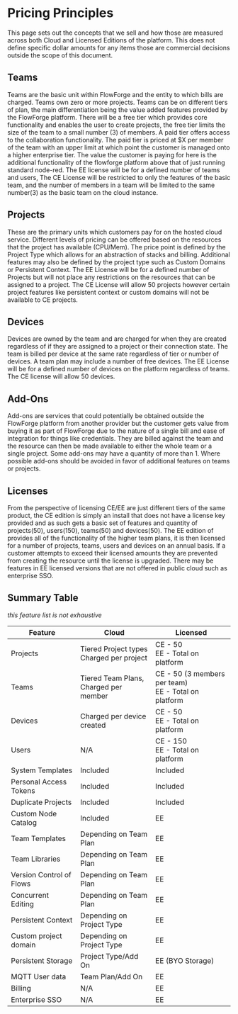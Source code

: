 # Pricing Principles

This page sets out the concepts that we sell and how those are measured across both Cloud and Licensed Editions of the platform.
This does not define specific dollar amounts for any items those are commercial decisions outside the scope of this document.

## Teams
Teams are the basic unit within FlowForge and the entity to which bills are charged. Teams own zero or more projects. Teams can be on different tiers of plan, the main differentiation being the value added features provided by the FlowForge platform. There will be a free tier which provides core functionality and enables the user to create projects, the free tier limits the size of the team to a small number (3) of members.
A paid tier offers access to the collaboration functionality.
The paid tier is priced at $X per member of the team with an upper limit at which point the customer is managed onto a higher enterprise tier. 
The value the customer is paying for here is the additional functionality of the flowforge platform above that of just running standard node-red.
The EE license will be for a defined number of teams and users, 
The CE License will be restricted to only the features of the basic team, and the number of members in a team will be limited to the same number(3) as the basic team on the cloud instance.

## Projects
These are the primary units which customers pay for on the hosted cloud service. Different levels of pricing can be offered based on the resources that the project has available (CPU/Mem).
The price point is defined by the Project Type which allows for an abstraction of stacks and billing.
Additional features may also be defined by the project type such as Custom Domains or Persistent Context. 
The EE License will be for a defined number of Projects but will not place any restrictions on the resources that can be assigned to a project.
The CE License will allow 50 projects however certain project features like persistent context or custom domains will not be available to CE projects.

## Devices
Devices are owned by the team and are charged for when they are created regardless of if they are assigned to a project or their connection state.
The team is billed per device at the same rate regardless of tier or number of devices.
A team plan may include a number of free devices.
The EE License will be for a defined number of devices on the platform regardless of teams.
The CE license will allow 50 devices.

## Add-Ons

Add-ons are services that could potentially be obtained outside the FlowForge platform from another provider but the customer gets value from buying it as part of FlowForge due to the nature of a single bill and ease of integration for things like credentials.
They are billed against the team and the resource can then be made available to either the whole team or a single project. Some add-ons may have a quantity of more than 1.
Where possible add-ons should be avoided in favor of additional features on teams or projects.

## Licenses
From the perspective of licensing CE/EE are just different tiers of the same product, the CE edition is simply an install that does not have a license key provided and as such gets a basic set of features and quantity of projects(50), users(150), teams(50) and devices(50).
The EE edition of provides all of the functionality of the higher team plans, it is then licensed for a number of projects, teams, users and devices on an annual basis.
If a customer attempts to exceed their licensed amounts they are prevented from creating the resource until the license is upgraded.
There may be features in EE licensed versions that are not offered in public cloud such as enterprise SSO.


## Summary Table
_this feature list is not exhaustive_

| Feature                     | Cloud                                         | Licensed                                                |
|-----------------------------|-----------------------------------------------|---------------------------------------------------------|
| Projects                    | Tiered Project types<br>Charged per project   | CE - 50<br>EE - Total on platform                       |
| Teams                       | Tiered Team Plans,<br>Charged per member      | CE - 50 (3 members per team)<br>EE - Total on platform  |
| Devices                     | Charged per device created                    | CE - 50<br>EE - Total on platform                       |
| Users                       | N/A                                           | CE - 150<br>EE - Total on platform                      |
| System Templates            | Included                                      | Included                                                |
| Personal Access Tokens      | Included                                      | Included                                                |
| Duplicate Projects          | Included                                      | Included                                                |
| Custom Node Catalog         | Included                                      | EE                                                      |
| Team Templates              | Depending on Team Plan                        | EE                                                      |
| Team Libraries              | Depending on Team Plan                        | EE                                                      |
| Version Control of Flows    | Depending on Team Plan                        | EE                                                      |
| Concurrent Editing          | Depending on Team Plan                        | EE                                                      |
| Persistent Context          | Depending on Project Type                     | EE                                                      |
| Custom project domain       | Depending on Project Type                     | EE                                                      |
| Persistent Storage          | Project Type/Add On                           | EE (BYO Storage)                                        |
| MQTT User data              | Team Plan/Add On                              | EE                                                      |
| Billing                     | N/A                                           | EE                                                      |
| Enterprise SSO              | N/A                                           | EE                                                      |
